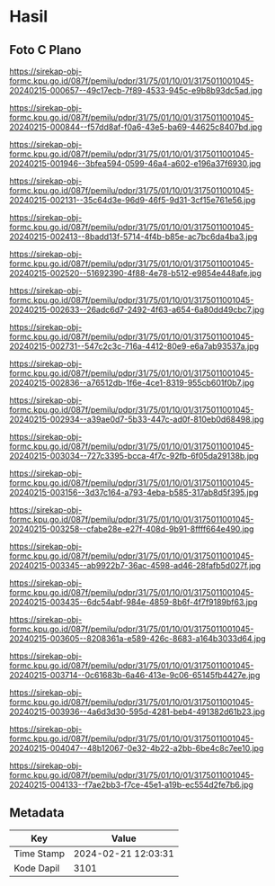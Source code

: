 # Hasil

## Foto C Plano

https://sirekap-obj-formc.kpu.go.id/087f/pemilu/pdpr/31/75/01/10/01/3175011001045-20240215-000657--49c17ecb-7f89-4533-945c-e9b8b93dc5ad.jpg

https://sirekap-obj-formc.kpu.go.id/087f/pemilu/pdpr/31/75/01/10/01/3175011001045-20240215-000844--f57dd8af-f0a6-43e5-ba69-44625c8407bd.jpg

https://sirekap-obj-formc.kpu.go.id/087f/pemilu/pdpr/31/75/01/10/01/3175011001045-20240215-001946--3bfea594-0599-46a4-a602-e196a37f6930.jpg

https://sirekap-obj-formc.kpu.go.id/087f/pemilu/pdpr/31/75/01/10/01/3175011001045-20240215-002131--35c64d3e-96d9-46f5-9d31-3cf15e761e56.jpg

https://sirekap-obj-formc.kpu.go.id/087f/pemilu/pdpr/31/75/01/10/01/3175011001045-20240215-002413--8badd13f-5714-4f4b-b85e-ac7bc6da4ba3.jpg

https://sirekap-obj-formc.kpu.go.id/087f/pemilu/pdpr/31/75/01/10/01/3175011001045-20240215-002520--51692390-4f88-4e78-b512-e9854e448afe.jpg

https://sirekap-obj-formc.kpu.go.id/087f/pemilu/pdpr/31/75/01/10/01/3175011001045-20240215-002633--26adc6d7-2492-4f63-a654-6a80dd49cbc7.jpg

https://sirekap-obj-formc.kpu.go.id/087f/pemilu/pdpr/31/75/01/10/01/3175011001045-20240215-002731--547c2c3c-716a-4412-80e9-e6a7ab93537a.jpg

https://sirekap-obj-formc.kpu.go.id/087f/pemilu/pdpr/31/75/01/10/01/3175011001045-20240215-002836--a76512db-1f6e-4ce1-8319-955cb601f0b7.jpg

https://sirekap-obj-formc.kpu.go.id/087f/pemilu/pdpr/31/75/01/10/01/3175011001045-20240215-002934--a39ae0d7-5b33-447c-ad0f-810eb0d68498.jpg

https://sirekap-obj-formc.kpu.go.id/087f/pemilu/pdpr/31/75/01/10/01/3175011001045-20240215-003034--727c3395-bcca-4f7c-92fb-6f05da29138b.jpg

https://sirekap-obj-formc.kpu.go.id/087f/pemilu/pdpr/31/75/01/10/01/3175011001045-20240215-003156--3d37c164-a793-4eba-b585-317ab8d5f395.jpg

https://sirekap-obj-formc.kpu.go.id/087f/pemilu/pdpr/31/75/01/10/01/3175011001045-20240215-003258--cfabe28e-e27f-408d-9b91-8ffff664e490.jpg

https://sirekap-obj-formc.kpu.go.id/087f/pemilu/pdpr/31/75/01/10/01/3175011001045-20240215-003345--ab9922b7-36ac-4598-ad46-28fafb5d027f.jpg

https://sirekap-obj-formc.kpu.go.id/087f/pemilu/pdpr/31/75/01/10/01/3175011001045-20240215-003435--6dc54abf-984e-4859-8b6f-4f7f9189bf63.jpg

https://sirekap-obj-formc.kpu.go.id/087f/pemilu/pdpr/31/75/01/10/01/3175011001045-20240215-003605--8208361a-e589-426c-8683-a164b3033d64.jpg

https://sirekap-obj-formc.kpu.go.id/087f/pemilu/pdpr/31/75/01/10/01/3175011001045-20240215-003714--0c61683b-6a46-413e-9c06-65145fb4427e.jpg

https://sirekap-obj-formc.kpu.go.id/087f/pemilu/pdpr/31/75/01/10/01/3175011001045-20240215-003936--4a6d3d30-595d-4281-beb4-491382d61b23.jpg

https://sirekap-obj-formc.kpu.go.id/087f/pemilu/pdpr/31/75/01/10/01/3175011001045-20240215-004047--48b12067-0e32-4b22-a2bb-6be4c8c7ee10.jpg

https://sirekap-obj-formc.kpu.go.id/087f/pemilu/pdpr/31/75/01/10/01/3175011001045-20240215-004133--f7ae2bb3-f7ce-45e1-a19b-ec554d2fe7b6.jpg


## Metadata

| Key        | Value               |
| ---------- | ------------------- |
| Time Stamp | 2024-02-21 12:03:31 |
| Kode Dapil | 3101                |



